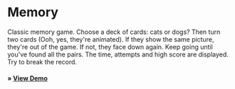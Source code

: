 # Memory

Classic memory game. Choose a deck of cards: cats or dogs? Then turn two cards (Ooh, yes, they're animated). If they show the same picture, they're out of the game. If not, they face down again. Keep going until you've found all the pairs. The time, attempts and high score are displayed. Try to break the record.

#### &raquo; [View Demo](https://memory-seven-rho.vercel.app)
